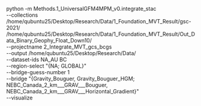 <!-- python -m Methods.1_UniversalGFM4MPM_v0.integrate_stac   --collections /home/qubuntu25/Desktop/Research/Data/1_Foundation_MVT_Result/gsc-2021/                /home/qubuntu25/Desktop/Research/Data/1_Foundation_MVT_Result/Out_Data_Binary_Geophy_Float_Down10/   --projectname 2_Integrate_MVT_gcs_bcgs   --output /home/qubuntu25/Desktop/Research/Data/   --dataset-ids NA_AU BC   --region-select "{NA; GLOBAL}"   --bridge-guess-number 1   --bridge "{Gravity_Bouguer, Gravity_Bouguer_HGM; NEBC_Canada_2_km___GRAV___Bouguer, NEBC_Canada_2_km___GRAV___Horizontal_Gradient}"   --visualize   --crs-input EPSG6933 EPSG3005 -->
 

python -m Methods.1_UniversalGFM4MPM_v0.integrate_stac \
  --collections /home/qubuntu25/Desktop/Research/Data/1_Foundation_MVT_Result/gsc-2021/ /home/qubuntu25/Desktop/Research/Data/1_Foundation_MVT_Result/Out_Data_Binary_Geophy_Float_Down10/ \
  --projectname 2_Integrate_MVT_gcs_bcgs \
  --output /home/qubuntu25/Desktop/Research/Data/ \
  --dataset-ids NA_AU BC \
  --region-select "{NA; GLOBAL}" \
  --bridge-guess-number 1 \
  --bridge "{Gravity_Bouguer, Gravity_Bouguer_HGM; NEBC_Canada_2_km___GRAV___Bouguer, NEBC_Canada_2_km___GRAV___Horizontal_Gradient}" \
  --visualize

